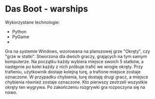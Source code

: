 # Das Boot - warships
 Wykorzystane technologie:
 - Python
 - PyGame
 - 
 
Gra na systemie Windows, wzorowana na planszowej grze "Okręty", czy "grze w statki". Stworzona dla dwóch graczy, grających na tym samym komputerze. Na początku każdy wybiera miejsce swoich 5 statków, a następnie po kolei każdy z nich próbuje trafić we wrogie okręty. Przy trafieniu, użytkownik dostaje kolejną turę, a trafione miejsce zostaje oznaczone. W przypadku chybienia, turę dostaję drugi gracz, a miejsce chybienia również zostaje oznaczone. Kto pierwszy zestrzeli wszystkie okręty ten wygrywa. Po zakończeniu rozgrywki gra rozpoczyna się na nowo.
